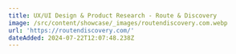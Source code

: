 ```yaml
---
title: UX/UI Design & Product Research - Route & Discovery
image: /src/content/showcase/_images/routendiscovery.com.webp
url: 'https://routendiscovery.com/'
dateAdded: 2024-07-22T12:07:48.238Z
---
```



